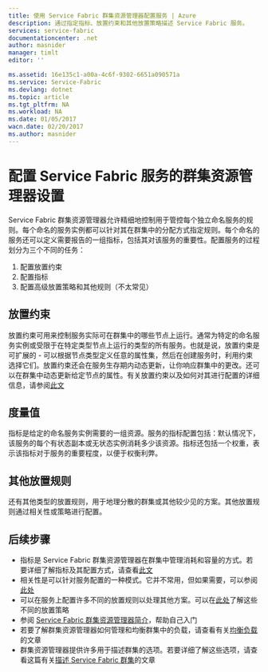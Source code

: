 ```yaml
---
title: 使用 Service Fabric 群集资源管理器配置服务 | Azure
description: 通过指定指标、放置约束和其他放置策略描述 Service Fabric 服务。
services: service-fabric
documentationcenter: .net
author: masnider
manager: timlt
editor: ''

ms.assetid: 16e135c1-a00a-4c6f-9302-6651a090571a
ms.service: Service-Fabric
ms.devlang: dotnet
ms.topic: article
ms.tgt_pltfrm: NA
ms.workload: NA
ms.date: 01/05/2017
wacn.date: 02/20/2017
ms.author: masnider
---
```


# 配置 Service Fabric 服务的群集资源管理器设置
Service Fabric 群集资源管理器允许精细地控制用于管控每个独立命名服务的规则。每个命名的服务实例都可以针对其在群集中的分配方式指定规则。每个命名的服务还可以定义需要报告的一组指标，包括其对该服务的重要性。配置服务的过程划分为三个不同的任务：

1. 配置放置约束
2. 配置指标
3. 配置高级放置策略和其他规则（不太常见）

## 放置约束
放置约束可用来控制服务实际可在群集中的哪些节点上运行。通常为特定的命名服务实例或受限于在特定类型节点上运行的类型的所有服务。也就是说，放置约束是可扩展的 - 可以根据节点类型定义任意的属性集，然后在创建服务时，利用约束选择它们。放置约束还会在服务生存期内动态更新，让你响应群集中的更改。还可以在群集中动态更新给定节点的属性。有关放置约束以及如何对其进行配置的详细信息，请参阅[此文](./service-fabric-cluster-resource-manager-cluster-description.md#placement-constraints-and-node-properties)

## 度量值
指标是给定的命名服务实例需要的一组资源。服务的指标配置包括：默认情况下，该服务的每个有状态副本或无状态实例消耗多少该资源。指标还包括一个权重，表示该指标对于服务的重要程度，以便于权衡利弊。

## 其他放置规则
还有其他类型的放置规则，用于地理分散的群集或其他较少见的方案。其他放置规则通过相关性或策略进行配置。

## 后续步骤
- 指标是 Service Fabric 群集资源管理器在群集中管理消耗和容量的方式。若要详细了解指标及其配置方式，请查看[此文](./service-fabric-cluster-resource-manager-metrics.md)
- 相关性是可以针对服务配置的一种模式。它并不常用，但如果需要，可以参阅[此处](./service-fabric-cluster-resource-manager-advanced-placement-rules-affinity.md)
- 可以在服务上配置许多不同的放置规则以处理其他方案。可以在[此处](./service-fabric-cluster-resource-manager-advanced-placement-rules-placement-policies.md)了解这些不同的放置策略
- 参阅 [Service Fabric 群集资源管理器简介](./service-fabric-cluster-resource-manager-introduction.md)，帮助自己入门
- 若要了解群集资源管理器如何管理和均衡群集中的负载，请查看有关[均衡负载](./service-fabric-cluster-resource-manager-balancing.md)的文章
- 群集资源管理器提供许多用于描述群集的选项。若要详细了解这些选项，请查看这篇有关[描述 Service Fabric 群集](./service-fabric-cluster-resource-manager-cluster-description.md)的文章

<!---HONumber=Mooncake_0213_2017-->
<!--Update_Description: wording update-->